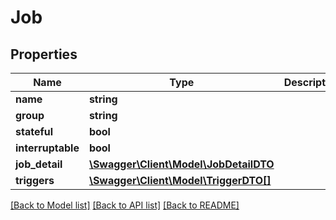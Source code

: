 # Job

## Properties
Name | Type | Description | Notes
------------ | ------------- | ------------- | -------------
**name** | **string** |  | [optional] 
**group** | **string** |  | [optional] 
**stateful** | **bool** |  | [optional] 
**interruptable** | **bool** |  | [optional] 
**job_detail** | [**\Swagger\Client\Model\JobDetailDTO**](JobDetailDTO.md) |  | [optional] 
**triggers** | [**\Swagger\Client\Model\TriggerDTO[]**](TriggerDTO.md) |  | [optional] 

[[Back to Model list]](../README.md#documentation-for-models) [[Back to API list]](../README.md#documentation-for-api-endpoints) [[Back to README]](../README.md)


